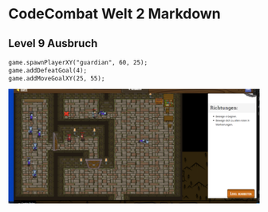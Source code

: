 # CodeCombat Welt 2 Markdown
## Level 9 Ausbruch
```
game.spawnPlayerXY("guardian", 60, 25);
game.addDefeatGoal(4);
game.addMoveGoalXY(25, 55);
```
![Alt text](image-59.png)